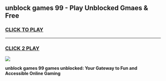 
## unblock games 99 - Play Unblocked Gmaes & Free
<h3>
<a href="https://news.freeplayer.one?title=unblock_games_99&ref=23F">CLICK TO PLAY</a></h3>
<hr>

<h3>
<a href="https://news.freeplayer.one?title=unblock_games_99&ref=23F">CLICK 2 PLAY</a>
  
</h3>

<a href="https://news.freeplayer.one?title=unblock_games_99&ref=23F/"><img src="https://clearcache.store/games.png"></a>


**unblock games 99 games unblocked: Your Gateway to Fun and Accessible Online Gaming**
